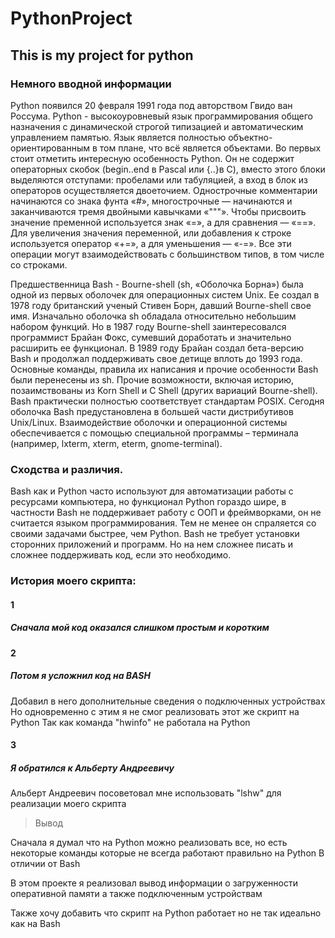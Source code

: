 # PythonProject
## This is my project for python

### Немного вводной информации


Python появился 20 февраля 1991 года под авторством Гвидо ван Россума.
Python - высокоуровневый язык программирования общего назначения с динамической строгой типизацией и автоматическим управлением памятью. Язык является полностью объектно-ориентированным в том плане, что всё является объектами. 
Во первых стоит отметить интересную особенность Python. Он не содержит операторных скобок (begin..end в Pascal или {..}в C), вместо этого блоки выделяются отступами: пробелами или табуляцией, а вход в блок из операторов осуществляется двоеточием. Однострочные комментарии начинаются со знака фунта «#», многострочные — начинаются и заканчиваются тремя двойными кавычками «"""».
Чтобы присвоить значение пременной используется знак «=», а для сравнения — «==». Для увеличения значения переменной, или добавления к строке используется оператор «+=», а для уменьшения — «-=». Все эти операции могут взаимодействовать с большинством типов, в том числе со строками.


Предшественница Bash - Bourne-shell (sh, «Оболочка Борна») была одной из первых оболочек для операционных систем Unix. Ее создал в 1978 году британский ученый Стивен Борн, давший Bourne-shell свое имя. Изначально оболочка sh обладала относительно небольшим набором функций. Но в 1987 году Bourne-shell заинтересовался программист Брайан Фокс, сумевший доработать и значительно расширить ее функционал. В 1989 году Брайан создал бета-версию Bash и продолжал поддерживать свое детище вплоть до 1993 года. 
Основные команды, правила их написания и прочие особенности Bash были перенесены из sh. Прочие возможности, включая историю, позаимствованы из Korn Shell и C Shell (других вариаций Bourne-shell). 
Bash практически полностью соответствует стандартам POSIX. Сегодня оболочка Bash предустановлена в большей части дистрибутивов Unix/Linux. Взаимодействие оболочки и операционной системы обеспечивается с помощью специальной программы – терминала (например, lxterm, xterm, eterm, gnome-terminal).


### Сходства и различия.
Bash как и Python часто используют для автоматизации работы с ресурсами компьютера, но функционал Python гораздо шире, в частности Bash не поддерживает работу с ООП и фреймворками, он не считается языком программирования. Тем не менее он спраляется со своими задачами быстрее, чем Python.
Bash не требует установки сторонних приложений и программ. Но на нем сложнее писать и сложнее поддерживать код, если это необходимо.

### История моего скрипта:

#### 1

##### Сначала мой код оказался слишком простым и коротким

#### 2 

##### Потом я усложнил код на BASH 

Добавил в него дополнительные сведения о подключенных устройствах
Но одновременно с этим я не смог реализовать этот же скрипт на Python 
Так как команда "hwinfo" не работала на Python

#### 3 

##### Я обратился к Альберту Андреевичу 

Альберт Андреевич посоветовал мне использовать "lshw" для реализации моего скрипта 

> Вывод 

 Сначала я думал что на Python можно реализовать все, но есть некоторые команды которые не всегда работают правильно на Python
 В отличии от Bash 
 
 В этом проекте я реализовал вывод информации о загруженности оперативной памяти а также подключенным устройствам
 
 Также хочу добавить что скрипт на Python работает но не так идеально как на Bash

